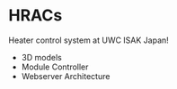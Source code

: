 # HRACs
Heater control system at UWC ISAK Japan!
- 3D models
- Module Controller
- Webserver Architecture
